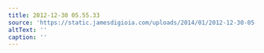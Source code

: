 ```yaml
---
title: 2012-12-30 05.55.33
source: 'https://static.jamesdigioia.com/uploads/2014/01/2012-12-30-05-55-33-scaled.jpg'
altText: ''
caption: ''
---
```


